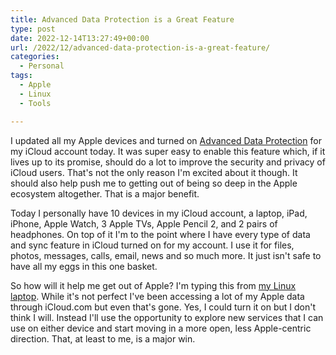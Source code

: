 ```yaml
---
title: Advanced Data Protection is a Great Feature
type: post
date: 2022-12-14T13:27:49+00:00
url: /2022/12/advanced-data-protection-is-a-great-feature/
categories:
  - Personal
tags:
  - Apple
  - Linux
  - Tools

---
```

I updated all my Apple devices and turned on [Advanced Data Protection][1] for my iCloud account today. It was super easy to enable this feature which, if it lives up to its promise, should do a lot to improve the security and privacy of iCloud users.
That's not the only reason I'm excited about it though. It should also help push me to getting out of being so deep in the Apple ecosystem altogether. That is a major benefit.

Today I personally have 10 devices in my iCloud account, a laptop, iPad, iPhone, Apple Watch, 3 Apple TVs, Apple Pencil 2, and 2 pairs of headphones. On top of it I'm to the point where I have every type of data and sync feature in iCloud turned on for my account. I use it for files, photos, messages, calls, email, news and so much more. It just isn't safe to have all my eggs in this one basket.

So how will it help me get out of Apple? I'm typing this from [my Linux laptop][2]. While it's not perfect I've been accessing a lot of my Apple data through iCloud.com but even that's gone. Yes, I could turn it on but I don't think I will. Instead I'll use the opportunity to explore new services that I can use on either device and start moving in a more open, less Apple-centric direction. That, at least to me, is a major win.

 [1]: https://support.apple.com/guide/security/advanced-data-protection-for-icloud-sec973254c5f/web
 [2]: /2022/12/hello-again-linux-i-missed-you/